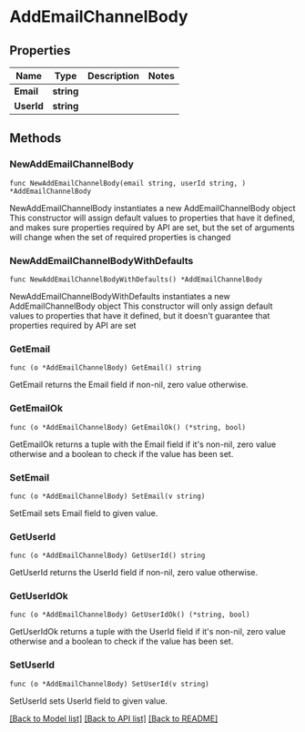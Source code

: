 # AddEmailChannelBody

## Properties

Name | Type | Description | Notes
------------ | ------------- | ------------- | -------------
**Email** | **string** |  | 
**UserId** | **string** |  | 

## Methods

### NewAddEmailChannelBody

`func NewAddEmailChannelBody(email string, userId string, ) *AddEmailChannelBody`

NewAddEmailChannelBody instantiates a new AddEmailChannelBody object
This constructor will assign default values to properties that have it defined,
and makes sure properties required by API are set, but the set of arguments
will change when the set of required properties is changed

### NewAddEmailChannelBodyWithDefaults

`func NewAddEmailChannelBodyWithDefaults() *AddEmailChannelBody`

NewAddEmailChannelBodyWithDefaults instantiates a new AddEmailChannelBody object
This constructor will only assign default values to properties that have it defined,
but it doesn't guarantee that properties required by API are set

### GetEmail

`func (o *AddEmailChannelBody) GetEmail() string`

GetEmail returns the Email field if non-nil, zero value otherwise.

### GetEmailOk

`func (o *AddEmailChannelBody) GetEmailOk() (*string, bool)`

GetEmailOk returns a tuple with the Email field if it's non-nil, zero value otherwise
and a boolean to check if the value has been set.

### SetEmail

`func (o *AddEmailChannelBody) SetEmail(v string)`

SetEmail sets Email field to given value.


### GetUserId

`func (o *AddEmailChannelBody) GetUserId() string`

GetUserId returns the UserId field if non-nil, zero value otherwise.

### GetUserIdOk

`func (o *AddEmailChannelBody) GetUserIdOk() (*string, bool)`

GetUserIdOk returns a tuple with the UserId field if it's non-nil, zero value otherwise
and a boolean to check if the value has been set.

### SetUserId

`func (o *AddEmailChannelBody) SetUserId(v string)`

SetUserId sets UserId field to given value.



[[Back to Model list]](../README.md#documentation-for-models) [[Back to API list]](../README.md#documentation-for-api-endpoints) [[Back to README]](../README.md)


